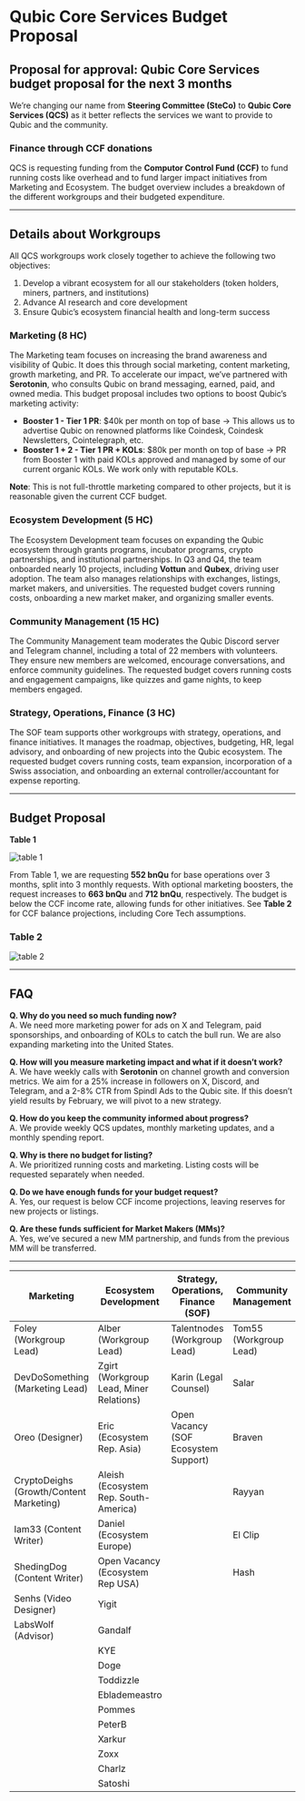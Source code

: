 # Qubic Core Services Budget Proposal

## Proposal for approval: Qubic Core Services budget proposal for the next 3 months

We’re changing our name from **Steering Committee (SteCo)** to **Qubic Core Services (QCS)** as it better reflects the services we want to provide to Qubic and the community.

### Finance through CCF donations

QCS is requesting funding from the **Computor Control Fund (CCF)** to fund running costs like overhead and to fund larger impact initiatives from Marketing and Ecosystem. The budget overview includes a breakdown of the different workgroups and their budgeted expenditure.

---

## Details about Workgroups

All QCS workgroups work closely together to achieve the following two objectives:

1. Develop a vibrant ecosystem for all our stakeholders (token holders, miners, partners, and institutions)
2. Advance AI research and core development
3. Ensure Qubic’s ecosystem financial health and long-term success

### Marketing (8 HC)

The Marketing team focuses on increasing the brand awareness and visibility of Qubic. It does this through social marketing, content marketing, growth marketing, and PR. To accelerate our impact, we’ve partnered with **Serotonin**, who consults Qubic on brand messaging, earned, paid, and owned media. This budget proposal includes two options to boost Qubic’s marketing activity:

- **Booster 1 - Tier 1 PR**: $40k per month on top of base -> This allows us to advertise Qubic on renowned platforms like Coindesk, Coindesk Newsletters, Cointelegraph, etc.
- **Booster 1 + 2 - Tier 1 PR + KOLs**: $80k per month on top of base -> PR from Booster 1 with paid KOLs approved and managed by some of our current organic KOLs. We work only with reputable KOLs.

**Note**: This is not full-throttle marketing compared to other projects, but it is reasonable given the current CCF budget.

### Ecosystem Development (5 HC)

The Ecosystem Development team focuses on expanding the Qubic ecosystem through grants programs, incubator programs, crypto partnerships, and institutional partnerships. In Q3 and Q4, the team onboarded nearly 10 projects, including **Vottun** and **Qubex**, driving user adoption. The team also manages relationships with exchanges, listings, market makers, and universities. The requested budget covers running costs, onboarding a new market maker, and organizing smaller events.

### Community Management (15 HC)

The Community Management team moderates the Qubic Discord server and Telegram channel, including a total of 22 members with volunteers. They ensure new members are welcomed, encourage conversations, and enforce community guidelines. The requested budget covers running costs and engagement campaigns, like quizzes and game nights, to keep members engaged.

### Strategy, Operations, Finance (3 HC)

The SOF team supports other workgroups with strategy, operations, and finance initiatives. It manages the roadmap, objectives, budgeting, HR, legal advisory, and onboarding of new projects into the Qubic ecosystem. The requested budget covers running costs, team expansion, incorporation of a Swiss association, and onboarding an external controller/accountant for expense reporting.

---

## Budget Proposal

**Table 1**

![table 1](https://github.com/user-attachments/assets/a1cad879-b563-4d1e-a136-456a96f7e5fe)

From Table 1, we are requesting **552 bnQu** for base operations over 3 months, split into 3 monthly requests. With optional marketing boosters, the request increases to **663 bnQu** and **712 bnQu**, respectively. The budget is below the CCF income rate, allowing funds for other initiatives. See **Table 2** for CCF balance projections, including Core Tech assumptions.


### Table 2

![table 2](https://github.com/user-attachments/assets/0a17a202-dbc8-4f61-89cd-3fafc44d512e)

---

## FAQ

**Q. Why do you need so much funding now?**  
A. We need more marketing power for ads on X and Telegram, paid sponsorships, and onboarding of KOLs to catch the bull run. We are also expanding marketing into the United States.

**Q. How will you measure marketing impact and what if it doesn’t work?**  
A. We have weekly calls with **Serotonin** on channel growth and conversion metrics. We aim for a 25% increase in followers on X, Discord, and Telegram, and a 2-8% CTR from Spindl Ads to the Qubic site. If this doesn’t yield results by February, we will pivot to a new strategy.

**Q. How do you keep the community informed about progress?**  
A. We provide weekly QCS updates, monthly marketing updates, and a monthly spending report.

**Q. Why is there no budget for listing?**  
A. We prioritized running costs and marketing. Listing costs will be requested separately when needed.

**Q. Do we have enough funds for your budget request?**  
A. Yes, our request is below CCF income projections, leaving reserves for new projects or listings.

**Q. Are these funds sufficient for Market Makers (MMs)?**  
A. Yes, we’ve secured a new MM partnership, and funds from the previous MM will be transferred.

---
| Marketing                        | Ecosystem Development          | Strategy, Operations, Finance (SOF) | Community Management        |
|----------------------------------|--------------------------------|-------------------------------------|-----------------------------|
| Foley (Workgroup Lead)           | Alber (Workgroup Lead)         | Talentnodes (Workgroup Lead)        | Tom55 (Workgroup Lead)      |
| DevDoSomething (Marketing Lead)  | Zgirt (Workgroup Lead, Miner Relations) | Karin (Legal Counsel)             | Salar                       |
| Oreo (Designer)                  | Eric (Ecosystem Rep. Asia)     | Open Vacancy (SOF Ecosystem Support)| Braven                      |
| CryptoDeighs (Growth/Content Marketing) | Aleish (Ecosystem Rep. South-America) |                                  | Rayyan                      |
| Iam33 (Content Writer)           | Daniel (Ecosystem Europe)      |                                     | El Clip                     |
| ShedingDog (Content Writer)      | Open Vacancy (Ecosystem Rep USA)|                                     | Hash                        |
| Senhs (Video Designer)           | Yigit                          |                                     |                             |
| LabsWolf (Advisor)               | Gandalf                        |                                     |                             |
|                                  | KYE                            |                                     |                             |
|                                  | Doge                           |                                     |                             |
|                                  | Toddizzle                      |                                     |                             |
|                                  | Eblademeastro                  |                                     |                             |
|                                  | Pommes                         |                                     |                             |
|                                  | PeterB                         |                                     |                             |
|                                  | Xarkur                         |                                     |                             |
|                                  | Zoxx                           |                                     |                             |
|                                  | Charlz                         |                                     |                             |
|                                  | Satoshi                        |                                     |                             |




